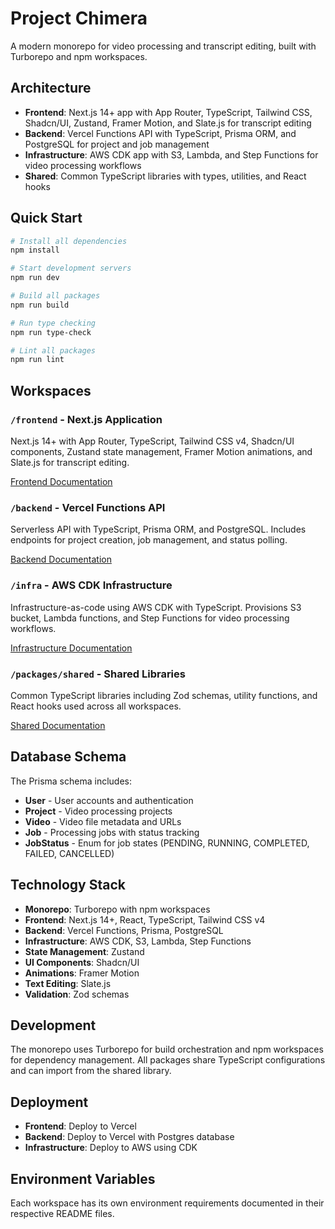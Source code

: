 # Project Chimera

A modern monorepo for video processing and transcript editing, built with Turborepo and npm workspaces.

## Architecture

- **Frontend**: Next.js 14+ app with App Router, TypeScript, Tailwind CSS, Shadcn/UI, Zustand, Framer Motion, and Slate.js for transcript editing
- **Backend**: Vercel Functions API with TypeScript, Prisma ORM, and PostgreSQL for project and job management
- **Infrastructure**: AWS CDK app with S3, Lambda, and Step Functions for video processing workflows
- **Shared**: Common TypeScript libraries with types, utilities, and React hooks

## Quick Start

```bash
# Install all dependencies
npm install

# Start development servers
npm run dev

# Build all packages
npm run build

# Run type checking
npm run type-check

# Lint all packages
npm run lint
```

## Workspaces

### `/frontend` - Next.js Application
Next.js 14+ with App Router, TypeScript, Tailwind CSS v4, Shadcn/UI components, Zustand state management, Framer Motion animations, and Slate.js for transcript editing.

[Frontend Documentation](./frontend/README.md)

### `/backend` - Vercel Functions API
Serverless API with TypeScript, Prisma ORM, and PostgreSQL. Includes endpoints for project creation, job management, and status polling.

[Backend Documentation](./backend/README.md)

### `/infra` - AWS CDK Infrastructure
Infrastructure-as-code using AWS CDK with TypeScript. Provisions S3 bucket, Lambda functions, and Step Functions for video processing workflows.

[Infrastructure Documentation](./infra/README.md)

### `/packages/shared` - Shared Libraries
Common TypeScript libraries including Zod schemas, utility functions, and React hooks used across all workspaces.

[Shared Documentation](./packages/shared/README.md)

## Database Schema

The Prisma schema includes:
- **User** - User accounts and authentication
- **Project** - Video processing projects
- **Video** - Video file metadata and URLs
- **Job** - Processing jobs with status tracking
- **JobStatus** - Enum for job states (PENDING, RUNNING, COMPLETED, FAILED, CANCELLED)

## Technology Stack

- **Monorepo**: Turborepo with npm workspaces
- **Frontend**: Next.js 14+, React, TypeScript, Tailwind CSS v4
- **Backend**: Vercel Functions, Prisma, PostgreSQL
- **Infrastructure**: AWS CDK, S3, Lambda, Step Functions
- **State Management**: Zustand
- **UI Components**: Shadcn/UI
- **Animations**: Framer Motion
- **Text Editing**: Slate.js
- **Validation**: Zod schemas

## Development

The monorepo uses Turborepo for build orchestration and npm workspaces for dependency management. All packages share TypeScript configurations and can import from the shared library.

## Deployment

- **Frontend**: Deploy to Vercel
- **Backend**: Deploy to Vercel with Postgres database
- **Infrastructure**: Deploy to AWS using CDK

## Environment Variables

Each workspace has its own environment requirements documented in their respective README files.